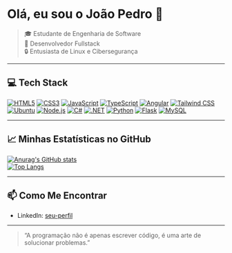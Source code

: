 # Olá, eu sou o João Pedro 👋

> 🎓 Estudante de Engenharia de Software  
> 💼 Desenvolvedor Fullstack  
> 🔒 Entusiasta de Linux e Cibersegurança  

---

## 💻 Tech Stack

<p align="left">
  <a href="#"><img alt="HTML5" src="https://img.shields.io/badge/HTML5-E34F26?logo=html5&logoColor=white" /></a>
  <a href="#"><img alt="CSS3" src="https://img.shields.io/badge/CSS3-1572B6?logo=css3&logoColor=white" /></a>
  <a href="#"><img alt="JavaScript" src="https://img.shields.io/badge/JavaScript-F7DF1E?logo=javascript&logoColor=black" /></a>
  <a href="#"><img alt="TypeScript" src="https://img.shields.io/badge/TypeScript-3178C6?logo=typescript&logoColor=white" /></a>
  <a href="#"><img alt="Angular" src="https://img.shields.io/badge/Angular-DD0031?logo=angular&logoColor=white" /></a>
  <a href="#"><img alt="Tailwind CSS" src="https://img.shields.io/badge/Tailwind_CSS-06B6D4?logo=tailwind-css&logoColor=white" /></a>
  <a href="#"><img alt="Ubuntu" src="https://img.shields.io/badge/Ubuntu-E95420?logo=ubuntu&logoColor=white" /></a>
  <a href="#"><img alt="Node.js" src="https://img.shields.io/badge/Node.js-339933?logo=node.js&logoColor=white" /></a>
  <a href="#"><img alt="C#" src="https://img.shields.io/badge/C%23-239120?logo=c-sharp&logoColor=white" /></a>
  <a href="#"><img alt=".NET" src="https://img.shields.io/badge/.NET-512BD4?logo=.net&logoColor=white" /></a>
  <a href="#"><img alt="Python" src="https://img.shields.io/badge/Python-3776AB?logo=python&logoColor=white" /></a>
  <a href="#"><img alt="Flask" src="https://img.shields.io/badge/Flask-000000?logo=flask&logoColor=white" /></a>
  <a href="#"><img alt="MySQL" src="https://img.shields.io/badge/MySQL-4479A1?logo=mysql&logoColor=white" /></a>
</p>

---

## 📈 Minhas Estatísticas no GitHub

[![Anurag's GitHub stats](https://github-readme-stats.vercel.app/api?username=joaopedroleonel&show_icons=true&theme=radical)](https://github.com/joaopedroleonel)  
[![Top Langs](https://github-readme-stats.vercel.app/api/top-langs/?username=joaopedroleonel&layout=compact&theme=radical)](https://github.com/joaopedroleonel)

---

## 📫 Como Me Encontrar

- LinkedIn: [seu-perfil]([https://www.linkedin.com/in/seu-perfil](https://br.linkedin.com/in/jo%C3%A3o-pedro-segatto-4865902ba))  

---

> “A programação não é apenas escrever código, é uma arte de solucionar problemas.”  



